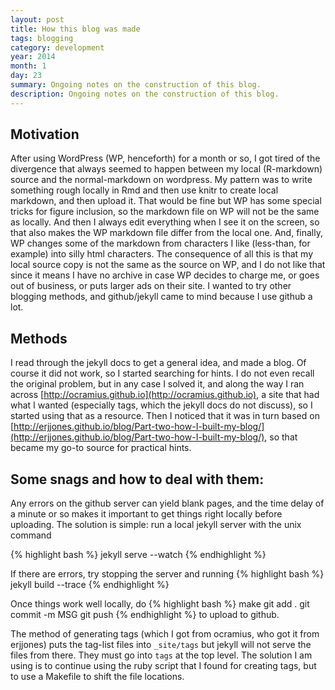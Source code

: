 ```yaml
---
layout: post
title: How this blog was made
tags: blogging
category: development
year: 2014
month: 1
day: 23
summary: Ongoing notes on the construction of this blog.
description: Ongoing notes on the construction of this blog.
---
```


## Motivation

After using WordPress (WP, henceforth) for a month or so, I got tired of the divergence that always seemed to happen between my local (R-markdown) source and the normal-markdown on wordpress.  My pattern was to write something rough locally in Rmd and then use knitr to create local markdown, and then upload it.  That would be fine but WP has some special tricks for figure inclusion, so the markdown file on WP will not be the same as locally.  And then I always edit everything when I see it on the screen, so that also makes the WP markdown file differ from the local one.  And, finally, WP changes some of the markdown from characters I like (less-than, for example) into silly html characters.  The consequence of all this is that my local source copy is not the same as the source on WP, and I do not like that since it means I have no archive in case WP decides to charge me, or goes out of business, or puts larger ads on their site.  I wanted to try other blogging methods, and github/jekyll came to mind because I use github a lot.

## Methods

I read through the jekyll docs to get a general idea, and made a blog.  Of course it did not work, so I started searching for hints.  I do not even recall the original problem, but in any case I solved it, and along the way I ran across [http://ocramius.github.io](http://ocramius.github.io), a site that had what I wanted (especially tags, which the jekyll docs do not discuss), so I started using that as a resource.  Then I noticed that it was in turn based on [http://erjjones.github.io/blog/Part-two-how-I-built-my-blog/](http://erjjones.github.io/blog/Part-two-how-I-built-my-blog/), so that became my go-to source for practical hints.

## Some snags and how to deal with them:

Any errors on the github server can yield blank pages, and the time delay of a minute or so makes it important to get things right locally before uploading.  The solution is simple: run a local jekyll server with the unix command

{% highlight bash %}
jekyll serve --watch
{% endhighlight %}

If there are errors, try stopping the server and running
{% highlight bash %}
jekyll build --trace
{% endhighlight %}

Once things work well locally, do 
{% highlight bash %}
make
git add .
git commit -m MSG
git push
{% endhighlight %}
to upload to github.

The method of generating tags (which I got from ocramius, who got it from erjjones) puts the tag-list files into ``_site/tags`` but jekyll will not serve the files from there.  They must go into ``tags`` at the top level.  The solution I am using is to continue using the ruby script that I found for creating tags, but to use a Makefile to shift the file locations.

